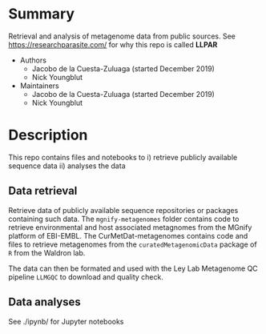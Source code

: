 # Summary

Retrieval and analysis of metagenome data from public sources.
See https://researchparasite.com/ for why this repo is called **LLPAR**

* Authors
  * Jacobo de la Cuesta-Zuluaga (started December 2019)
  * Nick Youngblut
* Maintainers
  * Jacobo de la Cuesta-Zuluaga (started December 2019)
  * Nick Youngblut

# Description

This repo contains files and notebooks to i) retrieve publicly available sequence data ii) analyses the data 

## Data retrieval

Retrieve data of publicly available sequence repositories or packages containing such data. The `mgnify-metagenomes` folder contains code to retrieve environmental and host associated metagnomes from the MGnify platform of EBI-EMBL. The CurMetDat-metagenomes contains code and files to retrieve metagenomes from the `curatedMetagenomicData` package of `R` from the Waldron lab.

The data can then be formated and used with the Ley Lab Metagenome QC pipeline `LLMGQC` to download and quality check.

## Data analyses

See ./ipynb/ for Jupyter notebooks 
